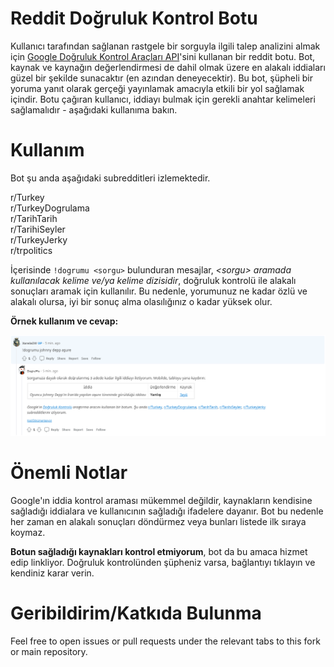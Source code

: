 # Reddit Doğruluk Kontrol Botu

Kullanıcı tarafından sağlanan rastgele bir sorguyla ilgili talep analizini almak için [Google Doğruluk Kontrol Araçları API](https://developers.google.com/fact-check/tools/api/)'sini kullanan bir reddit botu. Bot, kaynak ve kaynağın değerlendirmesi de dahil olmak üzere en alakalı iddiaları güzel bir şekilde sunacaktır (en azından deneyecektir). Bu bot, şüpheli bir yoruma yanıt olarak gerçeği yayınlamak amacıyla etkili bir yol sağlamak içindir. Botu çağıran kullanıcı, iddiayı bulmak için gerekli anahtar kelimeleri sağlamalıdır - aşağıdaki kullanıma bakın.

# Kullanım
Bot şu anda aşağıdaki subredditleri izlemektedir.

r/Turkey<br/>
r/TurkeyDogrulama<br/>
r/TarihTarih<br/>
r/TarihiSeyler<br/>
r/TurkeyJerky<br/>
r/trpolitics<br/>

İçerisinde `!dogrumu <sorgu>` bulunduran mesajlar, *\<sorgu> aramada kullanılacak kelime ve/ya kelime dizisidir*, doğruluk kontrolü ile alakalı sonuçları aramak için kullanılır. Bu nedenle, yorumunuz ne kadar özlü ve alakalı olursa, iyi bir sonuç alma olasılığınız o kadar yüksek olur.

**Örnek kullanım ve cevap:**

![example](bot_ornek.png)

# Önemli Notlar

Google'ın iddia kontrol araması mükemmel değildir, kaynakların kendisine sağladığı iddialara ve kullanıcının sağladığı ifadelere dayanır. Bot bu nedenle her zaman en alakalı sonuçları döndürmez veya bunları listede ilk sıraya koymaz.

**Botun sağladığı kaynakları kontrol etmiyorum**, bot da bu amaca hizmet edip linkliyor. Doğruluk kontrolünden şüpheniz varsa, bağlantıyı tıklayın ve kendiniz karar verin.

# Geribildirim/Katkıda Bulunma
Feel free to open issues or pull requests under the relevant tabs to this fork or main repository.
